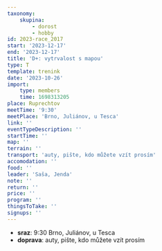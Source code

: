```yaml
---
taxonomy:
    skupina:
        - dorost
        - hobby
id: 2023-race_2017
start: '2023-12-17'
end: '2023-12-17'
title: 'D+: vytrvalost s mapou'
type: T
template: trenink
date: '2023-10-26'
import:
    type: members
    time: 1698313205
place: Ruprechtov
meetTime: '9:30'
meetPlace: 'Brno, Juliánov, u Tesca'
link: ''
eventTypeDescription: ''
startTime: ''
map: ''
terrain: ''
transport: 'auty, pište, kdo můžete vzít prosím'
accomodation: ''
food: ''
leader: 'Saša, Jenda'
note: ''
return: ''
price: ''
program: ''
thingsToTake: ''
signups: ''
---
```


* **sraz**: 9:30 Brno, Juliánov, u Tesca
* **doprava**: auty, pište, kdo můžete vzít prosím
